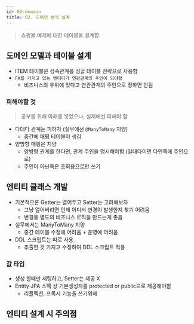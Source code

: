 ```yaml
---
id: 02-domain
title: 02. 도메인 분석 설계
---
```


> 쇼핑몰 예제에 대한 테이블을 설계함

## 도메인 모델과 테이블 설계

- ITEM 테이블은 상속관계를 싱글 테이블 전략으로 사용함
- `FK를 가지고 있는 엔티티가 연관관계의 주인이 되야함`
  - 비즈니스의 우위에 있다고 연관관계의 주인으로 정하면 안됨

### 피해야할 것

> 공부를 위해 아래를 넣었으나, 실제에선 피해야 함

- 다대다 관계는 피하자 (실무에선 `@ManyToMany` 지양)
  - 중간에 매핑 테이블이 생김
- 양방향 매핑은 지양
  - 양방향 관계를 한다면, 관계 주인을 명시해야함 (일대다이면 다인쪽에 주인으로)
  - 주인이 아닌쪽은 조회용으로만 쓰기

## 엔티티 클래스 개발

- 기본적으론 Getter는 열어두고 Setter는 고려해보자
  - 그냥 열어버리면 언제 어디서 변경이 발생한지 찾기 어려움
  - 변경용 별도의 비즈니스 로직을 만드는게 좋음
- 실무에서는 ManyToMany 지양
  - 중간 테이블 수정에 어려움 + 운영에 어려움
- DDL 스크립트는 따로 사용
  - 추출한 것 가지고 수정하여 DDL 스크립트 적용

### 값 타입

- 생성 할때만 세팅하고, Setter는 제공 X
- Entity JPA 스펙 상 기본생성자를 protected or public으로 제공해야함
  - 리플렉션, 프록시 기능을 쓰기위해

## 엔티티 설계 시 주의점



